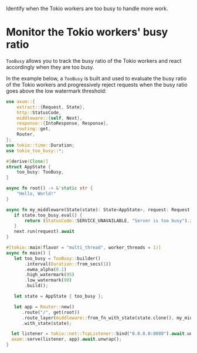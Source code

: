 Identify when the Tokio workers are too busy to handle more work.

# Monitor the Tokio workers' busy ratio
`TooBusy` allows you to track the busy ratio of the Tokio workers and react accordingly
when they are too busy.

In the example below, a `TooBusy` is built and used to evaluate the busy ratio of the Tokio workers 
and progressively reject requests when the busy ratio goes above the low watermark threshold:

```rust
use axum::{
    extract::{Request, State},
    http::StatusCode,
    middleware::{self, Next},
    response::{IntoResponse, Response},
    routing::get,
    Router,
};
use tokio::time::Duration;
use tokio_too_busy::*;

#[derive(Clone)]
struct AppState {
    too_busy: TooBusy,
}

async fn root() -> &'static str {
    "Hello, World!"
}

async fn my_middleware(State(state): State<AppState>, request: Request, next: Next) -> Response {
   if state.too_busy.eval() {
       return (StatusCode::SERVICE_UNAVAILABLE, "Server is too busy").into_response();
   }
   next.run(request).await
}

#[tokio::main(flavor = "multi_thread", worker_threads = 1)]
async fn main() {
   let too_busy = TooBusy::builder()
       .interval(Duration::from_secs(1))
       .ewma_alpha(0.1)
       .high_watermark(95)
       .low_watermark(90)
       .build();

   let state = AppState { too_busy };

   let app = Router::new()
      .route("/", get(root))
      .route_layer(middleware::from_fn_with_state(state.clone(), my_middleware))
      .with_state(state);

  let listener = tokio::net::TcpListener::bind("0.0.0.0:8080").await.unwrap();
  axum::serve(listener, app).await.unwrap();
}
 ```
